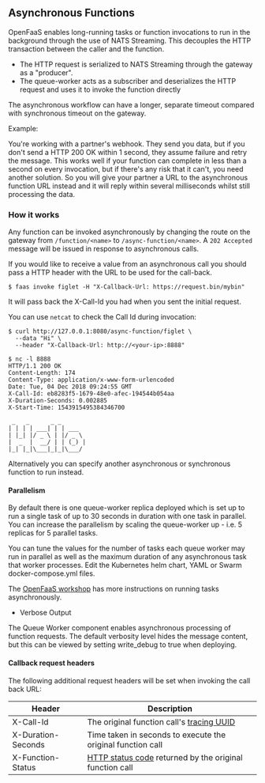 ## Asynchronous Functions

OpenFaaS enables long-running tasks or function invocations to run in the background through the use of NATS Streaming. This decouples the HTTP transaction between the caller and the function.

* The HTTP request is  serialized to NATS Streaming through the gateway as a "producer".
* The queue-worker acts as a subscriber and deserializes the HTTP request and uses it to invoke the function directly

The asynchronous workflow can have a longer, separate timeout compared with synchronous timeout on the gateway.

Example:

You're working with a partner's webhook. They send you data, but if you don't send a HTTP 200 OK within 1 second, they assume failure and retry the message. This works well if your function can complete in less than a second on every invocation, but if there's any risk that it can't, you need another solution. So you will give your partner a URL to the asynchronous function URL instead and it will reply within several milliseconds whilst still processing the data.

### How it works

Any function can be invoked asynchronously by changing the route on the gateway from `/function/<name>` to `/async-function/<name>`. A `202 Accepted` message will be issued in response to asynchronous calls.

If you would like to receive a value from an asynchronous call you should pass a HTTP header with the URL to be used for the call-back.

```
$ faas invoke figlet -H "X-Callback-Url: https://request.bin/mybin"
```

It will pass back the X-Call-Id you had when you sent the initial request.

You can use `netcat` to check the Call Id during invocation:

```
$ curl http://127.0.0.1:8080/async-function/figlet \
  --data "Hi" \
  --header "X-Callback-Url: http://<your-ip>:8888"
```

```
$ nc -l 8888
HTTP/1.1 200 OK
Content-Length: 174
Content-Type: application/x-www-form-urlencoded
Date: Tue, 04 Dec 2018 09:24:55 GMT
X-Call-Id: eb8283f5-1679-48e0-afec-194544b054aa
X-Duration-Seconds: 0.002885
X-Start-Time: 1543915495384346700

 _   _      _ _       
| | | | ___| | | ___  
| |_| |/ _ \ | |/ _ \ 
|  _  |  __/ | | (_) |
|_| |_|\___|_|_|\___/ 

```

Alternatively you can specify another asynchronous or synchronous function to run instead.

#### Parallelism

By default there is one queue-worker replica deployed which is set up to run a single task of up to 30 seconds in duration with one task in parallel. You can increase the parallelism by scaling the queue-worker up - i.e. 5 replicas for 5 parallel tasks.

You can tune the values for the number of tasks each queue worker may run in parallel as well as the maximum duration of any asynchronous task that worker processes. Edit the Kubernetes helm chart, YAML or Swarm docker-compose.yml files.

The [OpenFaaS workshop](https://github.com/openfaas/workshop) has more instructions on running tasks asynchronously.


* Verbose Output

The Queue Worker component enables asynchronous processing of function requests. The default verbosity level hides the message content, but this can be viewed by setting write_debug to true when deploying.

#### Callback request headers

The following additional request headers will be set when invoking the call back URL:

| Header             | Description |
|--------------------|-------------|
| X-Call-Id          | The original function call's [tracing UUID](https://github.com/openfaas/faas/blob/master/gateway/README.md#tracing) |
| X-Duration-Seconds | Time taken in seconds to execute the original function call |
| X-Function-Status  | [HTTP status code](https://en.wikipedia.org/wiki/List_of_HTTP_status_codes) returned by the original function call |
